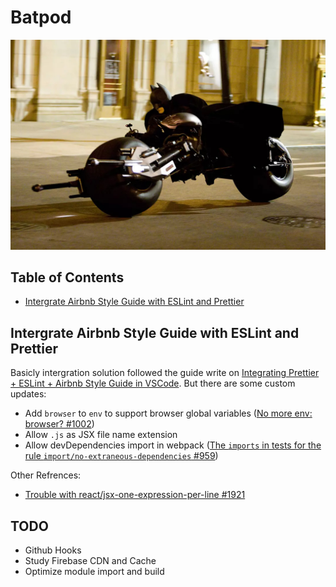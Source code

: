 # Batpod

![batpod](./docs/images/batpod.jpg)

## Table of Contents

- [Intergrate Airbnb Style Guide with ESLint and Prettier](#intergrate-airbnb-style-guide-with-eslint-and-prettier)

## Intergrate Airbnb Style Guide with ESLint and Prettier

Basicly intergration solution followed the guide write on [Integrating Prettier + ESLint + Airbnb Style Guide in VSCode](https://blog.echobind.com/integrating-prettier-eslint-airbnb-style-guide-in-vscode-47f07b5d7d6a). But there are some custom updates:

- Add `browser` to `env` to support browser global variables ([No more env: browser? #1002](https://github.com/airbnb/javascript/issues/1002))
- Allow `.js` as JSX file name extension
- Allow devDependencies import in webpack ([The `imports` in tests for the rule `import/no-extraneous-dependencies` #959](https://github.com/airbnb/javascript/issues/959))

Other Refrences:

- [Trouble with react/jsx-one-expression-per-line #1921](https://github.com/yannickcr/eslint-plugin-react/issues/1921)

## TODO

- Github Hooks
- Study Firebase CDN and Cache
- Optimize module import and build
